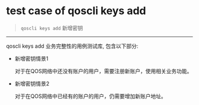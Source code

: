 # test case of qoscli keys add

> `qoscli keys add` 新增密钥

---

qoscli keys add 业务完整性的用例测试库, 包含以下部分:

* 新增密钥情景1
  
    对于在QOS网络中还没有账户的用户，需要注册新账户，使用相关业务功能。

* 新增密钥情景2

    对于在QOS网络中已经有的账户的用户，仍需要增加新账户地址。
